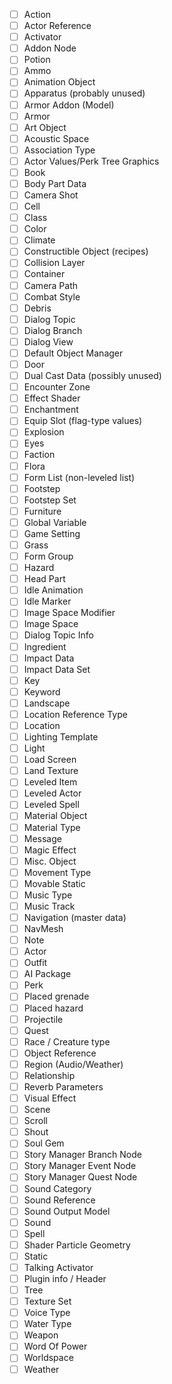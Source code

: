  - [ ] Action
 - [ ] Actor Reference
 - [ ] Activator
 - [ ] Addon Node
 - [ ] Potion
 - [ ] Ammo
 - [ ] Animation Object
 - [ ] Apparatus (probably unused)
 - [ ] Armor Addon (Model)
 - [ ] Armor
 - [ ] Art Object
 - [ ] Acoustic Space
 - [ ] Association Type
 - [ ] Actor Values/Perk Tree Graphics
 - [ ] Book
 - [ ] Body Part Data
 - [ ] Camera Shot
 - [ ] Cell
 - [ ] Class
 - [ ] Color
 - [ ] Climate
 - [ ] Constructible Object (recipes)
 - [ ] Collision Layer
 - [ ] Container
 - [ ] Camera Path
 - [ ] Combat Style
 - [ ] Debris
 - [ ] Dialog Topic
 - [ ] Dialog Branch
 - [ ] Dialog View
 - [ ] Default Object Manager
 - [ ] Door
 - [ ] Dual Cast Data (possibly unused)
 - [ ] Encounter Zone
 - [ ] Effect Shader
 - [ ] Enchantment
 - [ ] Equip Slot (flag-type values)
 - [ ] Explosion
 - [ ] Eyes
 - [ ] Faction
 - [ ] Flora
 - [ ] Form List (non-leveled list)
 - [ ] Footstep
 - [ ] Footstep Set
 - [ ] Furniture
 - [ ] Global Variable
 - [ ] Game Setting
 - [ ] Grass
 - [ ] Form Group
 - [ ] Hazard
 - [ ] Head Part
 - [ ] Idle Animation
 - [ ] Idle Marker
 - [ ] Image Space Modifier
 - [ ] Image Space
 - [ ] Dialog Topic Info
 - [ ] Ingredient
 - [ ] Impact Data
 - [ ] Impact Data Set
 - [ ] Key
 - [ ] Keyword
 - [ ] Landscape
 - [ ] Location Reference Type
 - [ ] Location
 - [ ] Lighting Template
 - [ ] Light
 - [ ] Load Screen
 - [ ] Land Texture
 - [ ] Leveled Item
 - [ ] Leveled Actor
 - [ ] Leveled Spell
 - [ ] Material Object
 - [ ] Material Type
 - [ ] Message
 - [ ] Magic Effect
 - [ ] Misc. Object
 - [ ] Movement Type
 - [ ] Movable Static
 - [ ] Music Type
 - [ ] Music Track
 - [ ] Navigation (master data)
 - [ ] NavMesh
 - [ ] Note
 - [ ] Actor
 - [ ] Outfit
 - [ ] AI Package
 - [ ] Perk
 - [ ] Placed grenade
 - [ ] Placed hazard
 - [ ] Projectile
 - [ ] Quest
 - [ ] Race / Creature type
 - [ ] Object Reference
 - [ ] Region (Audio/Weather)
 - [ ] Relationship
 - [ ] Reverb Parameters
 - [ ] Visual Effect
 - [ ] Scene
 - [ ] Scroll
 - [ ] Shout
 - [ ] Soul Gem
 - [ ] Story Manager Branch Node
 - [ ] Story Manager Event Node
 - [ ] Story Manager Quest Node
 - [ ] Sound Category
 - [ ] Sound Reference
 - [ ] Sound Output Model
 - [ ] Sound
 - [ ] Spell
 - [ ] Shader Particle Geometry
 - [ ] Static
 - [ ] Talking Activator
 - [ ] Plugin info / Header
 - [ ] Tree
 - [ ] Texture Set
 - [ ] Voice Type
 - [ ] Water Type
 - [ ] Weapon
 - [ ] Word Of Power
 - [ ] Worldspace
 - [ ] Weather